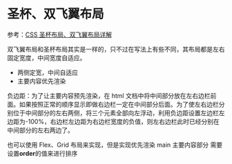 # 圣杯、双飞翼布局

参考：[CSS 圣杯布局、双飞翼布局详解](https://www.jianshu.com/p/9ac1b6fc1170)

双飞翼布局和圣杯布局其实是一样的，只不过在写法上有些不同，其布局都是左右固定宽度，中间宽度自适应。

- 两侧定宽，中间自适应
- 主要内容优先渲染

负边距：为了让主要内容预先渲染，在 html 文档中将中间部分放在左右边栏前面。如果按照正常的顺序显示即做右边栏一定在中间部分后面。为了使左右边栏分别位于中间部分的左右两侧，将三个元素全部向左浮动，利用负边距设置左边栏左边距为-100%，右边栏左边距为右边栏宽度的负值，则左右边栏此时已经分别在中间部分的左右两边了。

也可以使用 Flex、Grid 布局来实现，但是实现优先渲染 main 主要内容部分
需要设置**order**的值来进行排序
